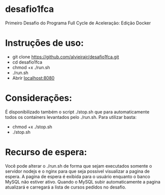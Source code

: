 # desafio1fca
Primeiro Desafio do Programa Full Cycle de Aceleração: Edição Docker
# Instruções de uso:
* git clone https://github.com/alvieirajr/desafio1fca.git
* cd desafio1fca
* chmod +x ./run.sh 
* ./run.sh
* Abrir [localhost:8080](http://localhost:8080)
# Considerações:
É disponibilizado também o script ./stop.sh que para automaticamente todos os containers levantados pelo ./run.sh. Para utilizar basta:
* chmod +x ./stop.sh 
* ./stop.sh
# Recurso de espera:
Você pode alterar o ./run.sh de forma que sejam executados somente o servidor nodejs e o nginx para que seja possível visualizar a pagina de espera. A pagina de espera é exibida para o usuário enquanto o banco MySQL não estiver ativo. Quando o MySQL subir automaticamente a pagina atualizará e carregará a lista de cursos pedidos no desafio.
